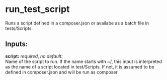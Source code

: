 # run_test_script
Runs a script defined in a composer.json or availabe as a batch file in tests/Scripts.

## Inputs:
**script:** *required*, *no default:*  
Name of the script to run. If the name starts with ~/, this input is interpreted as
the name of a script located in test/Scripts. If not, it is assumed to be defined in
composer.json and will be run as composer <script>

**path:** *required*, *no default:*  
Workdir for the script.

**run_composer_install:** *not required*, *default:*  true  
Run composer install in the workdir.

**install_options:** *not required*, *default:*  ''  
Options to pass along to composer when running composer install.

**container_name:** *not required*, *default:*  php  
Name of the container to run the test in.

**container_options:** *not required*, *default:*  ''  
Options to pass to the container start.

**container_method:** *not required*, *default*: 'exec'  
Whether we use exec to run the command in the existing php container or run to spin up a new one.

**output_files:** *not required*, *default:* source/tests/output/*  
Output files of the code analysis to put into the output artifact.

**output_artifact:** *not required*, *default:*  run_test_script  
Github run artifact for the output.

**debug:** *not required*, *default:* false  
Set to true to generate a debugging script.

## Outputs:
none
